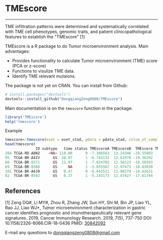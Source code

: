 # TMEscore
--------------------------------------


TME infiltration patterns were determined and systematically correlated with TME cell phenotypes, genomic traits, and patient clinicopathological features to establish the "TMEscore" [1]

TMEscore is a R package to do Tumor microenvironment analysis. Main advantages:
- Provides functionality to calculate Tumor microenvironment (TME) score (PCA or z-score)
- Functions to visulize TME data.
- Identify TME relevant mutaions.

The package is not yet on CRAN. You can install from Github:

``` r
# install.packages("devtools")
devtools::install_github("DongqiangZeng0808/TMEscore")
```
Main documentation is on the `tmescore` function in the package:

``` r
library('TMEscore')
help('tmescore')
```

Example

``` r
tmescore<-tmescore(eset = eset_stad, pdata = pdata_stad, colum_of_sample = "ID",classify = T)
head(tmescore)
              ID subtype   time status TMEscoreA TMEscoreB  TMEscore TMEscore_binary
284 TCGA-RD-A8N2    <NA> 118.00      0 -7.306563  13.24346 -20.55003             Low
95  TCGA-BR-A4IV      GS  28.97      1 -6.743132  12.61978 -19.36292             Low
66  TCGA-BR-8371      GS  11.97      1 -7.024702  12.56123 -19.58593             Low
69  TCGA-BR-8380      GS     NA      1 -5.855567  12.97473 -18.83030             Low
101 TCGA-BR-A4J9      GS   0.47      0 -6.643521  11.98279 -18.62631             Low
82  TCGA-BR-8592      GS   6.37      1 -5.143173  12.47427 -17.61744             Low
```

References
----------
[1] Zeng DQ#, Li MY#, Zhou R, Zhang JW, Sun HY, Shi M, Bin JP, Liao YL, Rao JJ, Liao WJ*, Tumor microenvironment characterization in gastric cancer identifies prognostic and imunotherapeutically relevant gene signatures. 2019, Cancer Immunology Research. 2019, 7(5), 737-750
DOI: 10.1158/2326-6066.CIR-18-0436
PMID: [30842092](https://www.ncbi.nlm.nih.gov/pubmed/30842092)

E-mail any questions to dongqiangzeng0808@gmail.com
